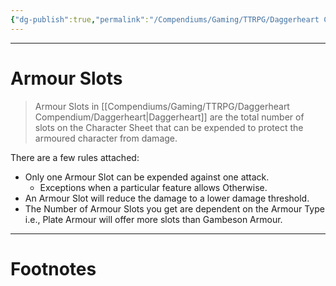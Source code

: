 ```yaml
---
{"dg-publish":true,"permalink":"/Compendiums/Gaming/TTRPG/Daggerheart Compendium/Player/Armour Slots/","tags":["TTRPG"]}
---
```



---
# Armour Slots
> Armour Slots in [[Compendiums/Gaming/TTRPG/Daggerheart Compendium/Daggerheart\|Daggerheart]] are the total number of slots on the Character Sheet that can be expended to protect the armoured character from damage.

There are a few rules attached:
- Only one Armour Slot can be expended against one attack.
	- Exceptions when a particular feature allows Otherwise.
- An Armour Slot will reduce the damage to a lower damage threshold.
- The Number of Armour Slots you get are dependent on the Armour Type i.e., Plate Armour will offer more slots than Gambeson Armour. 


---
# Footnotes